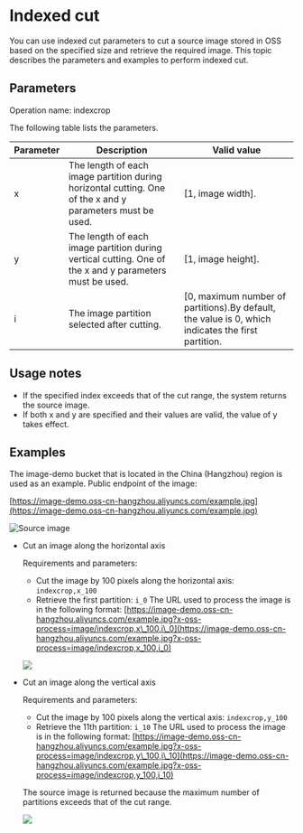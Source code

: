# Indexed cut

You can use indexed cut parameters to cut a source image stored in OSS based on the specified size and retrieve the required image. This topic describes the parameters and examples to perform indexed cut.

## Parameters

Operation name: indexcrop

The following table lists the parameters.

|Parameter|Description|Valid value|
|---------|-----------|-----------|
|x|The length of each image partition during horizontal cutting. One of the x and y parameters must be used.|\[1, image width\].|
|y|The length of each image partition during vertical cutting. One of the x and y parameters must be used.|\[1, image height\].|
|i|The image partition selected after cutting.|\[0, maximum number of partitions\).By default, the value is 0, which indicates the first partition. |

## Usage notes

-   If the specified index exceeds that of the cut range, the system returns the source image.
-   If both x and y are specified and their values are valid, the value of y takes effect.

## Examples

The image-demo bucket that is located in the China \(Hangzhou\) region is used as an example. Public endpoint of the image:

[https://image-demo.oss-cn-hangzhou.aliyuncs.com/example.jpg](https://image-demo.oss-cn-hangzhou.aliyuncs.com/example.jpg)

![Source image ](https://static-aliyun-doc.oss-cn-hangzhou.aliyuncs.com/assets/img/en-US/8812863061/p139183.png)

-   Cut an image along the horizontal axis

    Requirements and parameters:

    -   Cut the image by 100 pixels along the horizontal axis: `indexcrop,x_100`
    -   Retrieve the first partition: `i_0`
    The URL used to process the image is in the following format: [https://image-demo.oss-cn-hangzhou.aliyuncs.com/example.jpg?x-oss-process=image/indexcrop,x\_100,i\_0](https://image-demo.oss-cn-hangzhou.aliyuncs.com/example.jpg?x-oss-process=image/indexcrop,x_100,i_0)

    ![](https://static-aliyun-doc.oss-cn-hangzhou.aliyuncs.com/assets/img/en-US/6856348951/p2498.jpg)

-   Cut an image along the vertical axis

    Requirements and parameters:

    -   Cut the image by 100 pixels along the vertical axis: `indexcrop,y_100`
    -   Retrieve the 11th partition: `i_10`
    The URL used to process the image is in the following format: [https://image-demo.oss-cn-hangzhou.aliyuncs.com/example.jpg?x-oss-process=image/indexcrop,y\_100,i\_10](https://image-demo.oss-cn-hangzhou.aliyuncs.com/example.jpg?x-oss-process=image/indexcrop,y_100,i_10)

    The source image is returned because the maximum number of partitions exceeds that of the cut range.

    ![](https://static-aliyun-doc.oss-cn-hangzhou.aliyuncs.com/assets/img/en-US/6856348951/p2500.jpg)


